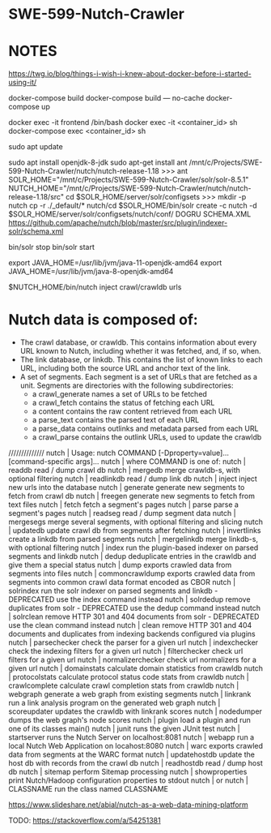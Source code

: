 # SWE-599-Nutch-Crawler
# NOTES

https://twg.io/blog/things-i-wish-i-knew-about-docker-before-i-started-using-it/

docker-compose build 
docker-compose build — no-cache
docker-compose up


docker exec -it frontend /bin/bash
docker exec -it <container_id> sh
docker-compose exec <container_id> sh

<!-- https://medium.com/geeks-prep/your-first-steps-to-building-a-web-crawler-integrating-nutch-with-solr-b5d916af3d32 -->
<!-- https://stackoverflow.com/questions/14788345/how-to-install-the-jdk-on-ubuntu-linux/14788889 -->
sudo apt update
<!-- sudo apt install default-jre -->
sudo apt install openjdk-8-jdk
sudo apt-get install ant
/mnt/c/Projects/SWE-599-Nutch-Crawler/nutch/nutch-release-1.18 >>> ant
SOLR_HOME="/mnt/c/Projects/SWE-599-Nutch-Crawler/solr/solr-8.5.1"
NUTCH_HOME="/mnt/c/Projects/SWE-599-Nutch-Crawler/nutch/nutch-release-1.18/src"
cd $SOLR_HOME/server/solr/configsets >>> mkdir -p nutch
cp -r ./_default/* nutch/cd
$SOLR_HOME/bin/solr create -c nutch -d $SOLR_HOME/server/solr/configsets/nutch/conf/
DOGRU SCHEMA.XML https://github.com/apache/nutch/blob/master/src/plugin/indexer-solr/schema.xml

bin/solr stop
bin/solr start

<!-- JAVA_HOME="/usr" -->
export JAVA_HOME=/usr/lib/jvm/java-11-openjdk-amd64
export JAVA_HOME=/usr/lib/jvm/java-8-openjdk-amd64


$NUTCH_HOME/bin/nutch inject crawl/crawldb urls


# Nutch data is composed of:

- The crawl database, or crawldb. This contains information about every URL known to Nutch, including whether it was fetched, and, if so, when.
- The link database, or linkdb. This contains the list of known links to each URL, including both the source URL and anchor text of the link.
- A set of segments. Each segment is a set of URLs that are fetched as a unit. Segments are directories with the following subdirectories:
    - a crawl_generate names a set of URLs to be fetched
    - a crawl_fetch contains the status of fetching each URL
    - a content contains the raw content retrieved from each URL
    - a parse_text contains the parsed text of each URL
    - a parse_data contains outlinks and metadata parsed from each URL
    - a crawl_parse contains the outlink URLs, used to update the crawldb


//////////////
nutch    | Usage: nutch COMMAND [-Dproperty=value]... [command-specific args]...
nutch    | where COMMAND is one of:
nutch    |   readdb            read / dump crawl db
nutch    |   mergedb           merge crawldb-s, with optional filtering
nutch    |   readlinkdb        read / dump link db
nutch    |   inject            inject new urls into the database
nutch    |   generate          generate new segments to fetch from crawl db
nutch    |   freegen           generate new segments to fetch from text files
nutch    |   fetch             fetch a segment's pages
nutch    |   parse             parse a segment's pages
nutch    |   readseg           read / dump segment data
nutch    |   mergesegs         merge several segments, with optional filtering and slicing
nutch    |   updatedb          update crawl db from segments after fetching
nutch    |   invertlinks       create a linkdb from parsed segments
nutch    |   mergelinkdb       merge linkdb-s, with optional filtering
nutch    |   index             run the plugin-based indexer on parsed segments and linkdb
nutch    |   dedup             deduplicate entries in the crawldb and give them a special status
nutch    |   dump              exports crawled data from segments into files
nutch    |   commoncrawldump   exports crawled data from segments into common crawl data format encoded as CBOR
nutch    |   solrindex         run the solr indexer on parsed segments and linkdb - DEPRECATED use the index command instead
nutch    |   solrdedup         remove duplicates from solr - DEPRECATED use the dedup command instead
nutch    |   solrclean         remove HTTP 301 and 404 documents from solr - DEPRECATED use the clean command instead
nutch    |   clean             remove HTTP 301 and 404 documents and duplicates from indexing backends configured via plugins
nutch    |   parsechecker      check the parser for a given url
nutch    |   indexchecker      check the indexing filters for a given url
nutch    |   filterchecker     check url filters for a given url
nutch    |   normalizerchecker check url normalizers for a given url
nutch    |   domainstats       calculate domain statistics from crawldb
nutch    |   protocolstats     calculate protocol status code stats from crawldb
nutch    |   crawlcomplete     calculate crawl completion stats from crawldb
nutch    |   webgraph          generate a web graph from existing segments
nutch    |   linkrank          run a link analysis program on the generated web graph
nutch    |   scoreupdater      updates the crawldb with linkrank scores
nutch    |   nodedumper        dumps the web graph's node scores
nutch    |   plugin            load a plugin and run one of its classes main()
nutch    |   junit             runs the given JUnit test
nutch    |   startserver       runs the Nutch Server on localhost:8081
nutch    |   webapp            run a local Nutch Web Application on locahost:8080
nutch    |   warc              exports crawled data from segments at the WARC format
nutch    |   updatehostdb      update the host db with records from the crawl db
nutch    |   readhostdb        read / dump host db
nutch    |   sitemap           perform Sitemap processing
nutch    |   showproperties    print Nutch/Hadoop configuration properties to stdout
nutch    |  or
nutch    |   CLASSNAME         run the class named CLASSNAME

https://www.slideshare.net/abial/nutch-as-a-web-data-mining-platform

TODO:
https://stackoverflow.com/a/54251381
